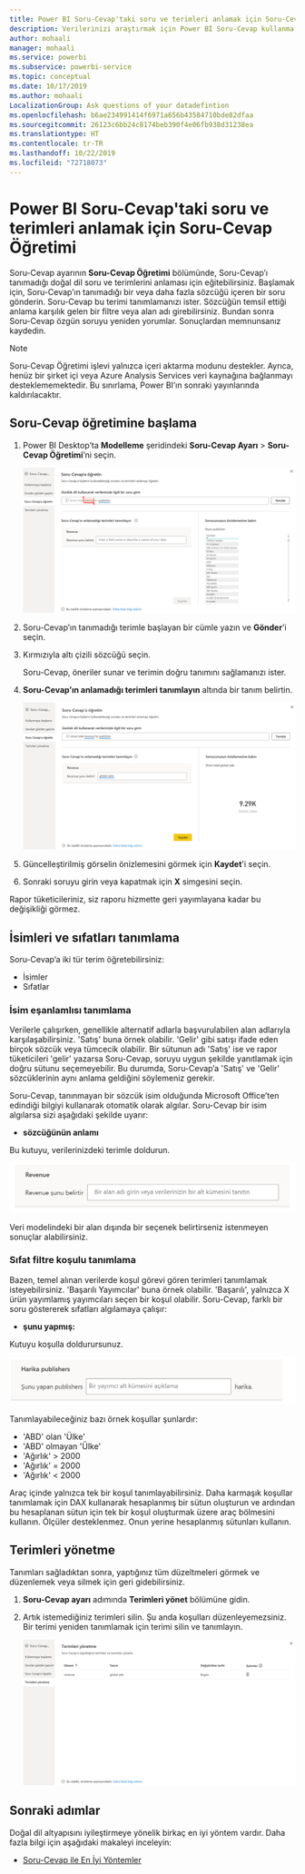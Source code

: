 ```yaml
---
title: Power BI Soru-Cevap'taki soru ve terimleri anlamak için Soru-Cevap Öğretimi
description: Verilerinizi araştırmak için Power BI Soru-Cevap kullanma
author: mohaali
manager: mohaali
ms.service: powerbi
ms.subservice: powerbi-service
ms.topic: conceptual
ms.date: 10/17/2019
ms.author: mohaali
LocalizationGroup: Ask questions of your datadefintion
ms.openlocfilehash: b6ae234991414f6971a656b43584710bde82dfaa
ms.sourcegitcommit: 26123c6bb24c8174beb390f4e06fb938d31238ea
ms.translationtype: HT
ms.contentlocale: tr-TR
ms.lasthandoff: 10/22/2019
ms.locfileid: "72718073"
---
```

# <a name="teach-qa-to-understand-questions-and-terms-in-power-bi-qa"></a>Power BI Soru-Cevap'taki soru ve terimleri anlamak için Soru-Cevap Öğretimi

Soru-Cevap ayarının **Soru-Cevap Öğretimi** bölümünde, Soru-Cevap’ı tanımadığı doğal dil soru ve terimlerini anlaması için eğitebilirsiniz. Başlamak için, Soru-Cevap’ın tanımadığı bir veya daha fazla sözcüğü içeren bir soru gönderin. Soru-Cevap bu terimi tanımlamanızı ister. Sözcüğün temsil ettiği anlama karşılık gelen bir filtre veya alan adı girebilirsiniz. Bundan sonra Soru-Cevap özgün soruyu yeniden yorumlar. Sonuçlardan memnunsanız kaydedin.

> [!NOTE]
> Soru-Cevap Öğretimi işlevi yalnızca içeri aktarma modunu destekler. Ayrıca, henüz bir şirket içi veya Azure Analysis Services veri kaynağına bağlanmayı desteklememektedir. Bu sınırlama, Power BI’ın sonraki yayınlarında kaldırılacaktır.

## <a name="start-to-teach-qa"></a>Soru-Cevap öğretimine başlama

1. Power BI Desktop’ta **Modelleme** şeridindeki **Soru-Cevap Ayarı** > **Soru-Cevap Öğretimi**’ni seçin.

    ![Soru-Cevap Öğretimi eşanlamlısı kırmızı](media/qna-tooling-teach-synonym-red.png)

2. Soru-Cevap’ın tanımadığı terimle başlayan bir cümle yazın ve **Gönder**'i seçin.

3. Kırmızıyla altı çizili sözcüğü seçin. 

    Soru-Cevap, öneriler sunar ve terimin doğru tanımını sağlamanızı ister. 
    
3. **Soru-Cevap’ın anlamadığı terimleri tanımlayın** altında bir tanım belirtin.

    ![Soru-Cevap Öğretimi eşanlamlısı önizlemesi](media/qna-tooling-teach-fixpreview.png)

4. Güncelleştirilmiş görselin önizlemesini görmek için **Kaydet**'i seçin.

5. Sonraki soruyu girin veya kapatmak için **X** simgesini seçin.

Rapor tüketicileriniz, siz raporu hizmette geri yayımlayana kadar bu değişikliği görmez.

## <a name="define-nouns-and-adjectives"></a>İsimleri ve sıfatları tanımlama

Soru-Cevap’a iki tür terim öğretebilirsiniz:

- İsimler
- Sıfatlar

### <a name="define-a-noun-synonym"></a>İsim eşanlamlısı tanımlama

Verilerle çalışırken, genellikle alternatif adlarla başvurulabilen alan adlarıyla karşılaşabilirsiniz. 'Satış' buna örnek olabilir. 'Gelir' gibi satışı ifade eden birçok sözcük veya tümcecik olabilir. Bir sütunun adı 'Satış' ise ve rapor tüketicileri 'gelir' yazarsa Soru-Cevap, soruyu uygun şekilde yanıtlamak için doğru sütunu seçemeyebilir. Bu durumda, Soru-Cevap’a 'Satış' ve 'Gelir' sözcüklerinin aynı anlama geldiğini söylemeniz gerekir.

Soru-Cevap, tanınmayan bir sözcük isim olduğunda Microsoft Office’ten edindiği bilgiyi kullanarak otomatik olarak algılar. Soru-Cevap bir isim algılarsa sizi aşağıdaki şekilde uyarır:

- <your term>  **sözcüğünün anlamı** 

Bu kutuyu, verilerinizdeki terimle doldurun.

![Soru-Cevap Öğretimi eşanlamlısı sorma](media/qna-tooling-synonym-prompt.png)

Veri modelindeki bir alan dışında bir seçenek belirtirseniz istenmeyen sonuçlar alabilirsiniz.

### <a name="define-an-adjective-filter-condition"></a>Sıfat filtre koşulu tanımlama

Bazen, temel alınan verilerde koşul görevi gören terimleri tanımlamak isteyebilirsiniz. 'Başarılı Yayımcılar' buna örnek olabilir. 'Başarılı', yalnızca X ürün yayımlamış yayımcıları seçen bir koşul olabilir. Soru-Cevap, farklı bir soru göstererek sıfatları algılamaya çalışır:

- <field name> **şunu yapmış:**  

Kutuyu koşulla doldurursunuz.

![Soru-Cevap Öğretimi eşanlamlısı sorma](media/qna-tooling-adjectives.png)

Tanımlayabileceğiniz bazı örnek koşullar şunlardır:

- 'ABD' olan 'Ülke'
- 'ABD' olmayan 'Ülke'
- 'Ağırlık' > 2000
- 'Ağırlık' = 2000
- 'Ağırlık' < 2000

Araç içinde yalnızca tek bir koşul tanımlayabilirsiniz. Daha karmaşık koşullar tanımlamak için DAX kullanarak hesaplanmış bir sütun oluşturun ve ardından bu hesaplanan sütun için tek bir koşul oluşturmak üzere araç bölmesini kullanın. Ölçüler desteklenmez. Onun yerine hesaplanmış sütunları kullanın.

## <a name="manage-terms"></a>Terimleri yönetme

Tanımları sağladıktan sonra, yaptığınız tüm düzeltmeleri görmek ve düzenlemek veya silmek için geri gidebilirsiniz. 

1. **Soru-Cevap ayarı** adımında **Terimleri yönet** bölümüne gidin.

2. Artık istemediğiniz terimleri silin. Şu anda koşulları düzenleyemezsiniz. Bir terimi yeniden tanımlamak için terimi silin ve tanımlayın.

    ![Soru-Cevap ile terimleri yönetme](media/qna-manage-terms.png)

## <a name="next-steps"></a>Sonraki adımlar

Doğal dil altyapısını iyileştirmeye yönelik birkaç en iyi yöntem vardır. Daha fazla bilgi için aşağıdaki makaleyi inceleyin:

* [Soru-Cevap ile En İyi Yöntemler](q-and-a-best-practices.md)
